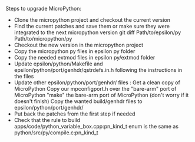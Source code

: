 Steps to upgrade MicroPython:
- Clone the micropython project and checkout the current version
- Find the current patches and save them or make sure they were integrated to the next micropython version
        git diff Path/to/epsilon/py Path/to/micropython/py
- Checkout the new version in the micropython project
- Copy the micropython py files in epsilon py folder
- Copy the needed extmod files in epsilon py/extmod folder
- Update epsilon/python/Makefile and epsilon/python/port/genhdr/qstrdefs.in.h following the instructions in the files
- Update other epsilon/python/port/genhdr/ files :
        Get a clean copy of MicroPython
        Copy our mpconfigport.h over the "bare-arm" port of MicroPython
        "make" the bare-arm port of MicroPython (don't worry if it doesn't finish)
        Copy the wanted build/genhdr files to epsilon/python/port/genhdr/
- Put back the patches from the first step if needed
- Check that the rule to build apps/code/python_variable_box.cpp:pn_kind_t enum is the same as python/src/py/compile.c:pn_kind_t

